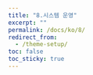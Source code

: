 ```yaml
---
title: "8.시스템 운영"
excerpt: ""
permalink: /docs/ko/8/
redirect_from:
  - /theme-setup/
toc: false
toc_sticky: true
---
```

